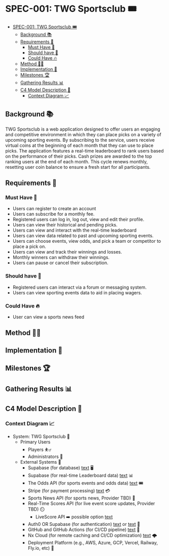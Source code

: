 # SPEC-001: TWG Sportsclub 🎟️

- [SPEC-001: TWG Sportsclub 🎟️](#spec-001-twg-sportsclub-️)
  - [Background 📚](#background-)
  - [Requirements 📝](#requirements-)
    - [Must Have 📌](#must-have-)
    - [Should have 🤔](#should-have-)
    - [Could Have 🔥](#could-have-)
  - [Method 👨‍🔧](#method-)
  - [Implementation 🔧](#implementation-)
  - [Milestones 🏆](#milestones-)
  - [Gathering Results 📊](#gathering-results-)
  - [C4 Model Description 📝](#c4-model-description-)
    - [Context Diagram 📈](#context-diagram-)

## Background 📚

TWG Sportsclub is a web application designed to offer users an engaging and competitive environment in which they can place picks on a variety of upcoming sporting events. By subscribing to the service, users receive virtual coins at the beginning of each month that they can use to place picks. The application features a real-time leaderboard to rank users based on the performance of their picks. Cash prizes are awarded to the top ranking users at the end of each month. This cycle renews monthly, resetting user coin balance to ensure a fresh start for all participants.

## Requirements 📝

### Must Have 📌

- Users can register to create an account
- Users can subscribe for a monthly fee.
- Registered users can log in, log out, view and edit their profile.
- Users can view their historical and pending picks.
- Users can view and interact with the real-time leaderboard
- Users can view data related to past and upcoming sporting events.
- Users can choose events, view odds, and pick a team or competitor to place a pick on.
- Users can view and track their winnings and losses.
- Monthly winners can withdraw their winnings.
- Users can pause or cancel their subscription.

### Should have 🤔

- Registered users can interact via a forum or messaging system.
- Users can view sporting events data to aid in placing wagers.

### Could Have 🔥

- User can view a sports news feed

## Method 👨‍🔧

## Implementation 🔧

## Milestones 🏆

## Gathering Results 📊

## C4 Model Description 📝

### Context Diagram 📈

- System: TWG Sportsclub 🏅
  - Primary Users
    - Players ⛹️‍♂️
    - Administrators 👮
  - External Systems 🧮
    - Supabase (for database) [text](https://supabase.com/docs) 🖥️
    - Supabase (for real-time Leaderboard data) [text](https://supabase.com/docs/guides/realtime) 📊
    - The Odds API (for sports events and odds data) [text](https://the-odds-api.com/) 🎟️
    - Stripe (for payment processing) [text](https://docs.stripe.com/api) 💳
    - Sports News API (for sports news, Provider TBD) 📰
    - Real-Time Scores API (for live event score updates, Provider TBD) ⏲️
      - LiveScore API ➡️ possible option [text](https://rapidapi.com/apidojo/api/livescore6)
    - Auth0 OR Supabase (for authentication) [text](https://auth0.com/docs) or [text](https://supabase.com/docs/guides/auth) 🔑
    - GitHub and GitHub Actions (for CI/CD pipeline) [text](https://docs.github.com/en/actions) 🔧
    - Nx Cloud (for remote caching and CI/CD optimization) [text](https://nx.app/) 🌩️
    - Deployment Platform (e.g., AWS, Azure, GCP, Vercel, Railway, Fly.io, etc) 🚀
